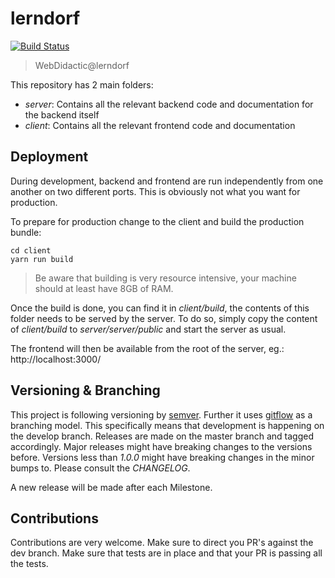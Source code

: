 # lerndorf
[![Build Status](https://travis-ci.org/cswertz/lerndorf.svg?branch=master)](https://travis-ci.org/cswertz/lerndorf)

> WebDidactic@lerndorf

This repository has 2 main folders:

* *server*: Contains all the relevant backend code and documentation for the backend itself
*  *client*: Contains all the relevant frontend code and documentation

## Deployment
During development, backend and frontend are run independently from one another on two different ports. This is obviously not what you want for production.

To prepare for production change to the client and build the production bundle:
```
cd client
yarn run build
```
> Be aware that building is very resource intensive, your machine should at least have 8GB of RAM.

Once the build is done, you can find it in *client/build*, the contents of this folder needs to be served by the server. To do so, simply copy the content of *client/build* to *server/server/public* and start the server as usual.

The frontend will then be available from the root of the server, eg.: http://localhost:3000/

## Versioning & Branching
This project is following versioning by [semver](https://semver.org/). Further it uses [gitflow](https://datasift.github.io/gitflow/IntroducingGitFlow.html) as a branching model. This specifically means that development is happening on the develop branch. Releases are made on the master branch and tagged accordingly. Major releases might have breaking changes to the versions before. Versions less than *1.0.0* might have breaking changes in the minor bumps to. Please consult the *CHANGELOG*.

A new release will be made after each Milestone.

## Contributions
Contributions are very welcome. Make sure to direct you PR's against the dev branch. Make sure that tests are in place and that your PR is passing all the tests.

